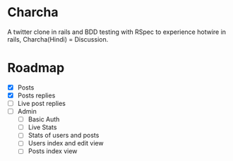 # Charcha
A twitter clone in rails and BDD testing with RSpec to experience hotwire in rails, Charcha(Hindi) = Discussion.

# Roadmap
- [x] Posts
- [x] Posts replies
- [ ] Live post replies
- [ ] Admin
	- [ ] Basic Auth
	- [ ] Live Stats 
    - [ ] Stats of users and posts
	- [ ] Users index and edit view
	- [ ] Posts index view
